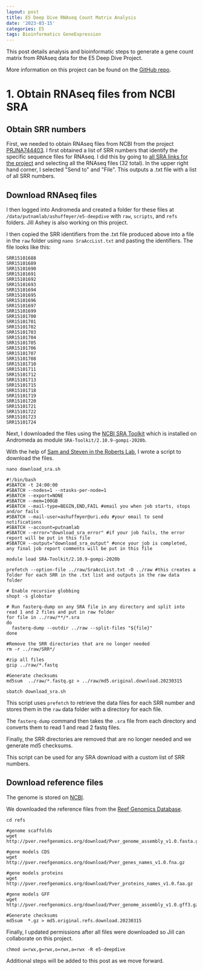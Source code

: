 ```yaml
---
layout: post
title: E5 Deep Dive RNAseq Count Matrix Analysis
date: '2023-03-15'
categories: E5
tags: Bioinformatics GeneExpression
---
```

This post details analysis and bioinformatic steps to generate a gene count matrix from RNAseq data for the E5 Deep Dive Project. 

More information on this project can be found on the [GitHub repo](https://github.com/urol-e5/deep-dive). 

# 1. Obtain RNAseq files from NCBI SRA 

## Obtain SRR numbers  

First, we needed to obtain RNAseq files from NCBI from the project [PRJNA744403](https://www.ncbi.nlm.nih.gov/bioproject/?term=PRJNA744403). I first obtained a list of SRR numbers that identify the specific sequence files for RNAseq. I did this by going to [all SRA links for the project](https://www.ncbi.nlm.nih.gov/sra?linkname=bioproject_sra_all&from_uid=744403) and selecting all the RNAseq files (32 total). In the upper right hand corner, I selected "Send to" and "File". This outputs a .txt file with a list of all SRR numbers. 

## Download RNAseq files  

I then logged into Andromeda and created a folder for these files at `/data/putnamlab/ashuffmyer/e5-deepdive` with `raw`, `scripts`, and `refs` folders. Jill Ashey is also working on this project. 

I then copied the SRR identifiers from the .txt file produced above into a file in the `raw` folder using `nano SraAccList.txt` and pasting the identifiers. The file looks like this:  

```
SRR15101688
SRR15101689
SRR15101690
SRR15101691
SRR15101692
SRR15101693
SRR15101694
SRR15101695
SRR15101696
SRR15101697
SRR15101699
SRR15101700
SRR15101701
SRR15101702
SRR15101703
SRR15101704
SRR15101705
SRR15101706
SRR15101707
SRR15101708
SRR15101710
SRR15101711
SRR15101712
SRR15101713
SRR15101715
SRR15101718
SRR15101719
SRR15101720
SRR15101721
SRR15101722
SRR15101723
SRR15101724
```

Next, I downloaded the files using the [NCBI SRA Toolkit](https://github.com/ncbi/sra-tools) which is installed on Andromeda as module `SRA-Toolkit/2.10.9-gompi-2020b`.  

With the help of [Sam and Steven in the Roberts Lab](https://github.com/RobertsLab/resources/issues/1569), I wrote a script to download the files. 

`nano download_sra.sh` 

```
#!/bin/bash
#SBATCH -t 24:00:00
#SBATCH --nodes=1 --ntasks-per-node=1
#SBATCH --export=NONE
#SBATCH --mem=100GB
#SBATCH --mail-type=BEGIN,END,FAIL #email you when job starts, stops and/or fails
#SBATCH --mail-user=ashuffmyer@uri.edu #your email to send notifications
#SBATCH --account=putnamlab                  
#SBATCH --error="download_sra_error" #if your job fails, the error report will be put in this file
#SBATCH --output="download_sra_output" #once your job is completed, any final job report comments will be put in this file

module load SRA-Toolkit/2.10.9-gompi-2020b

prefetch --option-file ../raw/SraAccList.txt -O ../raw #this creates a folder for each SRR in the .txt list and outputs in the raw data folder  

# Enable recursive globbing
shopt -s globstar

# Run fasterq-dump on any SRA file in any directory and split into read 1 and 2 files and put in raw folder 
for file in ../raw/**/*.sra
do
  fasterq-dump --outdir ../raw --split-files "${file}"
done

#Remove the SRR directories that are no longer needed
rm -r ../raw/SRR*/

#zip all files 
gzip ../raw/*.fastq

#Generate checksums 
md5sum  ../raw/*.fastq.gz > ../raw/md5.original.download.20230315
```

`sbatch download_sra.sh`  

This script uses `prefetch` to retrieve the data files for each SRR number and stores them in the `raw` data folder with a directory for each file. 

The `fasterq-dump` command then takes the `.sra` file from each directory and converts them to read 1 and read 2 fastq files. 

Finally, the SRR directories are removed that are no longer needed and we generate md5 checksums.   

This script can be used for any SRA download with a custom list of SRR numbers. 

## Download reference files 

The genome is stored on [NCBI](https://www.ncbi.nlm.nih.gov/data-hub/genome/GCA_014529365.1/). 

We downloaded the reference files from the [Reef Genomics Database](http://pver.reefgenomics.org/). 

```
cd refs

#genome scaffolds
wget http://pver.reefgenomics.org/download/Pver_genome_assembly_v1.0.fasta.gz

#gene models CDS
wget http://pver.reefgenomics.org/download/Pver_genes_names_v1.0.fna.gz

#gene models proteins
wget http://pver.reefgenomics.org/download/Pver_proteins_names_v1.0.faa.gz

#gene models GFF
wget http://pver.reefgenomics.org/download/Pver_genome_assembly_v1.0.gff3.gz

#Generate checksums 
md5sum  *.gz > md5.original.refs.download.20230315
```

Finally, I updated permissions after all files were downloaded so Jill can collaborate on this project.  

`chmod u=rwx,g=rwx,o=rwx,a=rwx -R e5-deepdive`  
 
Additional steps will be added to this post as we move forward. 
